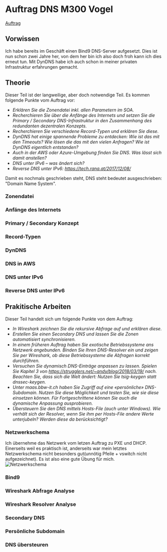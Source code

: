 # Auftrag DNS M300 Vogel
[Auftrag](https://olat.bbw.ch/auth/RepositoryEntry/635961710/CourseNode/109192337476214/path%3D~~DNS/0)  
## Vorwissen
Ich habe bereits im Geschäft einen Bind9 DNS-Server aufgesetzt. Dies ist nun schon zwei Jahre her, von dem her bin ich also doch froh kann ich dies erneut tun. Mit DynDNS habe ich auch schon in meiner privaten Infrastruktur erfahrungen gemacht.
## Theorie
Dieser Teil ist der langweilige, aber doch notwendige Teil. Es kommen folgende Punkte vom Auftrag vor:  
- *Erklären Sie die Zonendatei inkl. allen Parametern im SOA.*  
- *Recherchieren Sie über die Anfänge des Internets und setzen Sie die Primary / Secondary DNS-Infrastruktur in den Zusammenhang des redundanten dezentralen Konzepts.*  
- *Recherchieren Sie verschiedene Record-Typen und erklären Sie diese.*  
- *DynDNS hat einige spannende Probleme zu entdecken: Wie ist das mit den Timeouts? Wie lösen die das mit den vielen Anfragen? Wie ist DynDNS eigentlich entstanden?*
- *Auch in der AWS oder Azure-Umgebung finden Sie DNS. Was lässt sich damit anstellen?*  
- *DNS unter IPv6 – was ändert sich?*  
- *Reverse DNS unter IPv6: https://tech.rana.at/2017/12/08/*

Damit es nochmals geschrieben steht, DNS steht bedeutet ausgeschrieben: "Domain Name System".
### Zonendatei
### Anfänge des Internets
### Primary / Secondary Konzept
### Record-Typen
### DynDNS
### DNS in AWS
### DNS unter IPv6
### Reverse DNS unter IPv6
## Prakitische Arbeiten
Dieser Teil handelt sich um folgende Punkte von dem Auftrag:  
- *In Wireshark zeichnen Sie die rekursive Abfrage auf und erklären diese.*
- *Erstellen Sie einen Secondary DNS und lassen Sie die Zonen automatisiert synchronisieren.*
- *In einem früheren Auftrag haben Sie exotische Betriebssysteme ans Netzwerk angebunden. Binden Sie Ihren DNS-Resolver ein und zeigen Sie per Wireshark, ob diese Betriebssysteme die Abfragen korrekt durchführen.*  
- *Versuchen Sie dynamisch DNS-Einträge anpassen zu lassen. Spielen Sie Kapitel 3 von https://strugglers.net/~andy/blog/2018/03/19/ nach. Beachten Sie, dass sich die Welt ändert: Nutzen Sie tsig-keygen statt dnssec-keygen.*  
- *Unter maas.bbw-it.ch haben Sie Zugriff auf eine «persönliche» DNS-Subdomain. Nutzen Sie diese Möglichkeit und testen Sie, wie sie diese einsetzen können. Für Fortgeschrittene können Sie auch die dynamische Anpassung ausprobieren.*  
- *Übersteuern Sie den DNS mittels Hosts-File (auch unter Windows). Wie verhält sich der Resolver, wenn Sie ihm per Hosts-File andere Werte unterjubeln? Werden diese da berücksichtigt?*
### Netzwerkschema
Ich übernehme das Netzwerk vom letzen Auftrag zu PXE und DHCP. Einerseits weil es praktisch ist, anderseits war mein letztes Netzwerkschema nicht besonders gut(unnötig Pfeile + vswitch nicht aufgezeichnet). Es ist also eine gute Übung für mich.  
![Netzwerkschema](drawio/netzwerkschama_m300_dns.drawio)
### Bind9
### Wireshark Abfrage Analyse
### Wireshark Resolver Analyse
### Secondary DNS
### Persönliche Subdomain
### DNS übersteuren